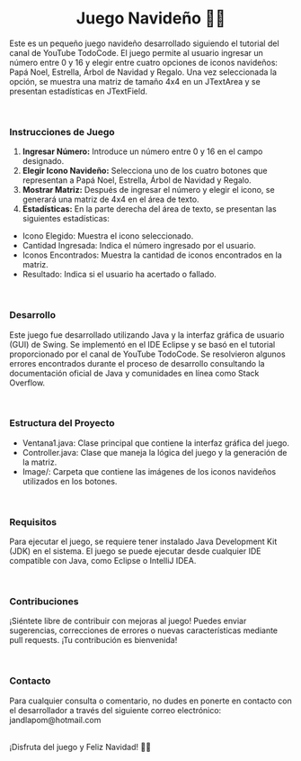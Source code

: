 <h1 align= "center">Juego Navideño 🎅🎄</h1>
<p>
Este es un pequeño juego navideño desarrollado siguiendo el tutorial del canal de YouTube TodoCode. El juego permite al usuario ingresar un número entre 0 y 16 y elegir entre cuatro opciones de iconos navideños: Papá Noel, Estrella, Árbol de Navidad y Regalo. Una vez seleccionada la opción, se muestra una matriz de tamaño 4x4 en un JTextArea y se presentan estadísticas en JTextField.</p>
<br>
<h3 align="left">Instrucciones de Juego</h3>
<ol>
  <li><strong>Ingresar Número:</strong> Introduce un número entre 0 y 16 en el campo designado.</li>
  <li><strong>Elegir Icono Navideño:</strong> Selecciona uno de los cuatro botones que representan a Papá Noel, Estrella, Árbol de Navidad y Regalo.</li>
  <li><strong>Mostrar Matriz:</strong> Después de ingresar el número y elegir el icono, se generará una matriz de 4x4 en el área de texto.</li>
  <li><strong>Estadísticas:</strong> En la parte derecha del área de texto, se presentan las siguientes estadísticas:</li>
</ol>
  <ul>  
    <li>Icono Elegido: Muestra el icono seleccionado.</li>
    <li>Cantidad Ingresada: Indica el número ingresado por el usuario.</li>
    <li>Iconos Encontrados: Muestra la cantidad de iconos encontrados en la matriz.</li>
    <li>Resultado: Indica si el usuario ha acertado o fallado.</li>  
  </ul>

<br>
<h3 align="left">Desarrollo</h3>
<p>Este juego fue desarrollado utilizando Java y la interfaz gráfica de usuario (GUI) de Swing. Se implementó en el IDE Eclipse y se basó en el tutorial proporcionado por el canal de YouTube TodoCode. Se resolvieron algunos errores encontrados durante el proceso de desarrollo consultando la documentación oficial de Java y comunidades en línea como Stack Overflow.</p>
<br>
<h3 align="left">Estructura del Proyecto</h3>
<ul>
  <li>Ventana1.java: Clase principal que contiene la interfaz gráfica del juego.</li>
  <li>Controller.java: Clase que maneja la lógica del juego y la generación de la matriz.</li>
  <li>Image/: Carpeta que contiene las imágenes de los iconos navideños utilizados en los botones.</li>
</ul>
<br>
<h3 align="left">Requisitos</h3>
<p>Para ejecutar el juego, se requiere tener instalado Java Development Kit (JDK) en el sistema. El juego se puede ejecutar desde cualquier IDE compatible con Java, como Eclipse o IntelliJ IDEA.</p>
<br>
<h3 align="left">Contribuciones</h3>
<p>¡Siéntete libre de contribuir con mejoras al juego! Puedes enviar sugerencias, correcciones de errores o nuevas características mediante pull requests. ¡Tu contribución es bienvenida!</p>
<br>
<h3 align="left">Contacto</h3>
<p>Para cualquier consulta o comentario, no dudes en ponerte en contacto con el desarrollador a través del siguiente correo electrónico: jandlapom@hotmail.com</p>
<br>
¡Disfruta del juego y Feliz Navidad! 🎄🎅
